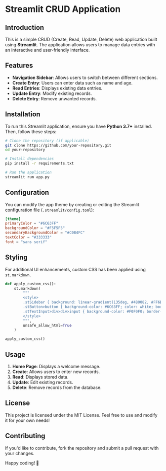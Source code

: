 # Streamlit CRUD Application

## Introduction
This is a simple CRUD (Create, Read, Update, Delete) web application built using **Streamlit**. The application allows users to manage data entries with an interactive and user-friendly interface.

## Features
- **Navigation Sidebar**: Allows users to switch between different sections.
- **Create Entry**: Users can enter data such as name and age.
- **Read Entries**: Displays existing data entries.
- **Update Entry**: Modify existing records.
- **Delete Entry**: Remove unwanted records.

## Installation
To run this Streamlit application, ensure you have **Python 3.7+** installed. Then, follow these steps:

```sh
# Clone the repository (if applicable)
git clone https://github.com/your-repository.git
cd your-repository

# Install dependencies
pip install -r requirements.txt

# Run the application
streamlit run app.py
```

## Configuration
You can modify the app theme by creating or editing the Streamlit configuration file (`.streamlit/config.toml`):

```toml
[theme]
primaryColor = "#6C63FF"
backgroundColor = "#F5F5F5"
secondaryBackgroundColor = "#C084FC"
textColor = "#333333"
font = "sans serif"
```

## Styling
For additional UI enhancements, custom CSS has been applied using `st.markdown`.

```python
def apply_custom_css():
    st.markdown(
        """
        <style>
        .stSidebar { background: linear-gradient(135deg, #4B0082, #FF6B6B); padding: 20px; }
        .stButton>button { background-color: #6C63FF; color: white; border-radius: 8px; }
        .stTextInput>div>div>input { background-color: #F0F0F0; border-radius: 5px; }
        </style>
        """,
        unsafe_allow_html=True
    )

apply_custom_css()
```

## Usage
1. **Home Page**: Displays a welcome message.
2. **Create**: Allows users to enter new records.
3. **Read**: Displays stored data.
4. **Update**: Edit existing records.
5. **Delete**: Remove records from the database.

## License
This project is licensed under the MIT License. Feel free to use and modify it for your own needs!

## Contributing
If you'd like to contribute, fork the repository and submit a pull request with your changes.

Happy coding! 🚀

